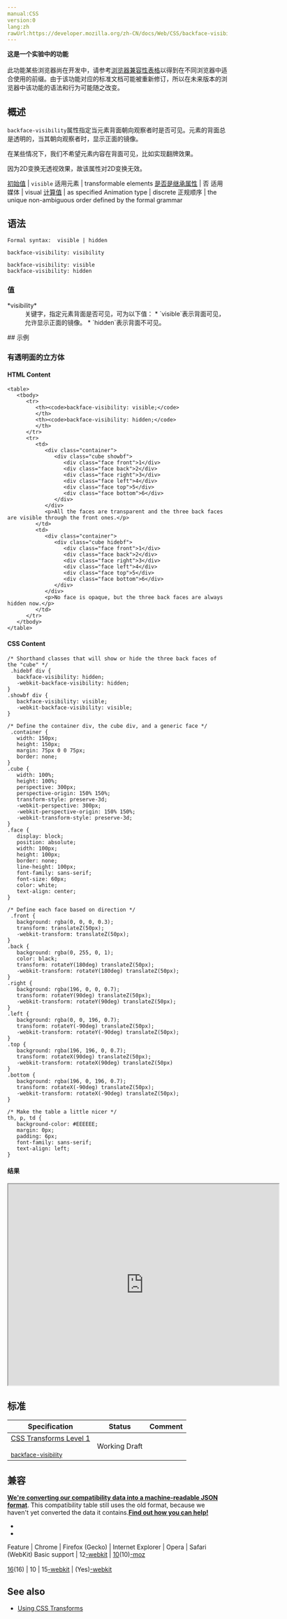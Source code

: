 ```yaml
---
manual:CSS
version:0
lang:zh
rawUrl:https://developer.mozilla.org/zh-CN/docs/Web/CSS/backface-visibility#Browser_compatibility
---
```






**这是一个实验中的功能**<br></br>此功能某些浏览器尚在开发中，请参考[浏览器兼容性表格](%28589 "")以得到在不同浏览器中适合使用的前缀。由于该功能对应的标准文档可能被重新修订，所以在未来版本的浏览器中该功能的语法和行为可能随之改变。



## 概述<a name="概述"></a>


`backface-visibility`属性指定当元素背面朝向观察者时是否可见。元素的背面总是透明的，当其朝向观察者时，显示正面的镜像。



在某些情况下，我们不希望元素内容在背面可见，比如实现翻牌效果。



因为2D变换无透视效果，故该属性对2D变换无效。


[初始值](%28302 "") | `visible` 
适用元素 | transformable elements 
[是否是继承属性](%28299 "") | 否 
适用媒体 | visual 
[计算值](%28304 "") | as specified 
Animation type | discrete 
正规顺序 | the unique non-ambiguous order defined by the formal grammar 


## 语法<a name="Syntax"></a>

```
Formal syntax:  visible | hidden 

```

```
backface-visibility: visibility

backface-visibility: visible
backface-visibility: hidden
```

### 值<a name="值"></a>
<dl><dt id=''>*visibility*</dt><dd>关键字，指定元素背面是否可见，可为以下值：
* `visible`表示背面可见，允许显示正面的镜像。
* `hidden`表示背面不可见。
</dd></dl>
## 示例<a name="Examples"></a>

### 有透明面的立方体<a name="Cube_with_transparent_faces"></a>

#### HTML Content<a name="HTML_Content"></a>

```
<table>
   <tbody>
      <tr>
         <th><code>backface-visibility: visible;</code>
         </th>
         <th><code>backface-visibility: hidden;</code>
         </th>
      </tr>
      <tr>
         <td>
            <div class="container">
               <div class="cube showbf">
                  <div class="face front">1</div>
                  <div class="face back">2</div>
                  <div class="face right">3</div>
                  <div class="face left">4</div>
                  <div class="face top">5</div>
                  <div class="face bottom">6</div>
               </div>
            </div>
            <p>All the faces are transparent and the three back faces are visible through the front ones.</p>
         </td>
         <td>
            <div class="container">
               <div class="cube hidebf">
                  <div class="face front">1</div>
                  <div class="face back">2</div>
                  <div class="face right">3</div>
                  <div class="face left">4</div>
                  <div class="face top">5</div>
                  <div class="face bottom">6</div>
               </div>
            </div>
            <p>No face is opaque, but the three back faces are always hidden now.</p>
         </td>
      </tr>
   </tbody>
</table>
```

#### CSS Content<a name="CSS_Content"></a>

```
/* Shorthand classes that will show or hide the three back faces of the "cube" */
 .hidebf div {
   backface-visibility: hidden;
   -webkit-backface-visibility: hidden;
}
.showbf div {
   backface-visibility: visible;
   -webkit-backface-visibility: visible;
}

/* Define the container div, the cube div, and a generic face */
 .container {
   width: 150px;
   height: 150px;
   margin: 75px 0 0 75px;
   border: none;
}
.cube {
   width: 100%;
   height: 100%;
   perspective: 300px;
   perspective-origin: 150% 150%;
   transform-style: preserve-3d;
   -webkit-perspective: 300px;
   -webkit-perspective-origin: 150% 150%;
   -webkit-transform-style: preserve-3d;
}
.face {
   display: block;
   position: absolute;
   width: 100px;
   height: 100px;
   border: none;
   line-height: 100px;
   font-family: sans-serif;
   font-size: 60px;
   color: white;
   text-align: center;
}

/* Define each face based on direction */
 .front {
   background: rgba(0, 0, 0, 0.3);
   transform: translateZ(50px);
   -webkit-transform: translateZ(50px);
}
.back {
   background: rgba(0, 255, 0, 1);
   color: black;
   transform: rotateY(180deg) translateZ(50px);
   -webkit-transform: rotateY(180deg) translateZ(50px);
}
.right {
   background: rgba(196, 0, 0, 0.7);
   transform: rotateY(90deg) translateZ(50px);
   -webkit-transform: rotateY(90deg) translateZ(50px);
}
.left {
   background: rgba(0, 0, 196, 0.7);
   transform: rotateY(-90deg) translateZ(50px);
   -webkit-transform: rotateY(-90deg) translateZ(50px);
}
.top {
   background: rgba(196, 196, 0, 0.7);
   transform: rotateX(90deg) translateZ(50px);
   -webkit-transform: rotateX(90deg) translateZ(50px)
}
.bottom {
   background: rgba(196, 0, 196, 0.7);
   transform: rotateX(-90deg) translateZ(50px);
   -webkit-transform: rotateX(-90deg) translateZ(50px);
}

/* Make the table a little nicer */
th, p, td {
   background-color: #EEEEEE;
   margin: 0px;
   padding: 6px;
   font-family: sans-serif;
   text-align: left;
}
```

#### 结果<a name="结果"></a>


<iframe src='https://mdn.mozillademos.org/zh-CN/docs/Web/CSS/backface-visibility$samples/Cube_with_transparent_faces?revision=1112483' width='620' height='460'></iframe>



## 标准<a name="Specifications"></a>

Specification | Status | Comment 
 ---  |  ---  |  ---  | 
[CSS Transforms Level 1<br></br><small>backface-visibility</small>](%28590 "") | Working Draft |  


## 兼容<a name="兼容"></a>


**[We&#39;re converting our compatibility data into a machine-readable JSON format](%3344 "")**. This compatibility table still uses the old format, because we haven&#39;t yet converted the data it contains.**[Find out how you can help!](%3392 "")**


* 
* 

Feature | Chrome | Firefox (Gecko) | Internet Explorer | Opera | Safari (WebKit) 
Basic support | 12[-webkit](%3568 "The name of this feature is prefixed with '-webkit' as this browser considers it experimental") | [10](%4097 "Released on 2012-01-31.")(10)[-moz](%3568 "The name of this feature is prefixed with '-moz' as this browser considers it experimental")<br></br>[16](%4098 "Released on 2012-10-09.")(16) | 10 | 15[-webkit](%3568 "The name of this feature is prefixed with '-webkit' as this browser considers it experimental") | (Yes)[-webkit](%3568 "The name of this feature is prefixed with '-webkit' as this browser considers it experimental") 




## See also<a name="See_also"></a>

* [Using CSS Transforms](%26292 "/en-US/docs/CSS/Using_CSS_transforms")



